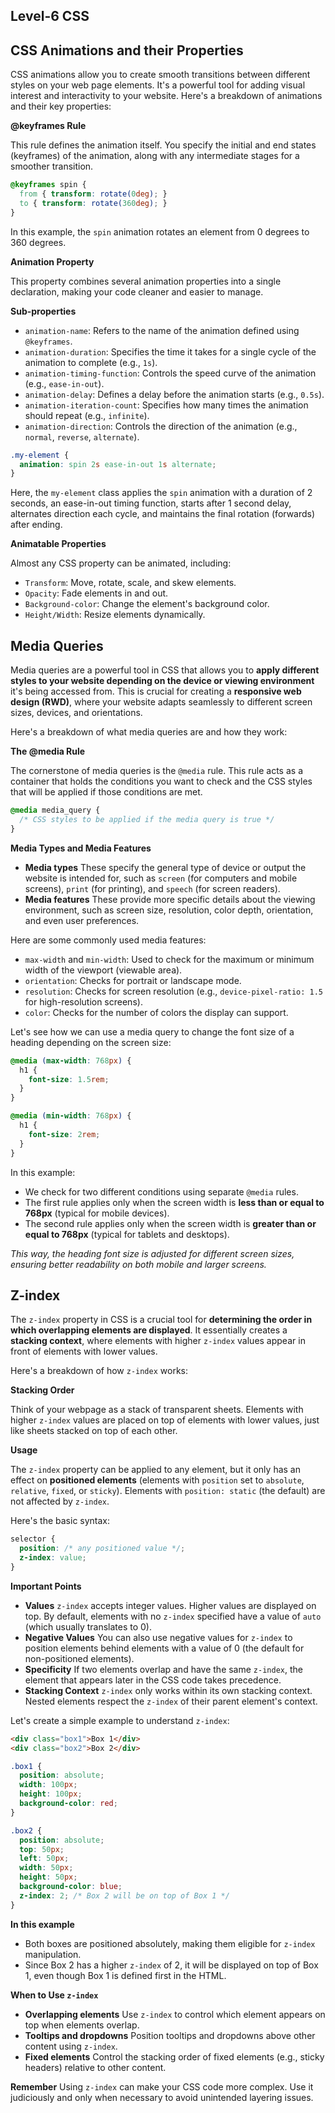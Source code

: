 ## Level-6 CSS
## CSS Animations and their Properties

CSS animations allow you to create smooth transitions between different styles on your web page elements. It's a powerful tool for adding visual interest and interactivity to your website. Here's a breakdown of animations and their key properties:

**@keyframes Rule**

This rule defines the animation itself. You specify the initial and end states (keyframes) of the animation, along with any intermediate stages for a smoother transition.


```css
@keyframes spin {
  from { transform: rotate(0deg); }
  to { transform: rotate(360deg); }
}
```

In this example, the `spin` animation rotates an element from 0 degrees to 360 degrees.

**Animation Property**

This property combines several animation properties into a single declaration, making your code cleaner and easier to manage.

**Sub-properties**

- `animation-name`: Refers to the name of the animation defined using `@keyframes`.
- `animation-duration`: Specifies the time it takes for a single cycle of the animation to complete (e.g., `1s`).
- `animation-timing-function`: Controls the speed curve of the animation (e.g., `ease-in-out`).
- `animation-delay`: Defines a delay before the animation starts (e.g., `0.5s`).
- `animation-iteration-count`: Specifies how many times the animation should repeat (e.g., `infinite`).
- `animation-direction`: Controls the direction of the animation (e.g., `normal`, `reverse`, `alternate`).


```css
.my-element {
  animation: spin 2s ease-in-out 1s alternate;
}
```

Here, the `my-element` class applies the `spin` animation with a duration of 2 seconds, an ease-in-out timing function, starts after 1 second delay, alternates direction each cycle, and maintains the final rotation (forwards) after ending.

**Animatable Properties**

Almost any CSS property can be animated, including:

- `Transform`: Move, rotate, scale, and skew elements.
- `Opacity`: Fade elements in and out.
- `Background-color`: Change the element's background color.
- `Height/Width`: Resize elements dynamically.

## Media Queries

Media queries are a powerful tool in CSS that allows you to **apply different styles to your website depending on the device or viewing environment** it's being accessed from. This is crucial for creating a **responsive web design (RWD)**, where your website adapts seamlessly to different screen sizes, devices, and orientations.

Here's a breakdown of what media queries are and how they work:

**The @media Rule**

The cornerstone of media queries is the `@media` rule. This rule acts as a container that holds the conditions you want to check and the CSS styles that will be applied if those conditions are met.


```css
@media media_query {
  /* CSS styles to be applied if the media query is true */
}
```

**Media Types and Media Features**

- **Media types** These specify the general type of device or output the website is intended for, such as `screen` (for computers and mobile screens), `print` (for printing), and `speech` (for screen readers).
- **Media features** These provide more specific details about the viewing environment, such as screen size, resolution, color depth, orientation, and even user preferences.

Here are some commonly used media features:

- `max-width` and `min-width`: Used to check for the maximum or minimum width of the viewport (viewable area).
- `orientation`: Checks for portrait or landscape mode.
- `resolution`: Checks for screen resolution (e.g., `device-pixel-ratio: 1.5` for high-resolution screens).
- `color`: Checks for the number of colors the display can support.


Let's see how we can use a media query to change the font size of a heading depending on the screen size:

```css
@media (max-width: 768px) {
  h1 {
    font-size: 1.5rem;
  }
}

@media (min-width: 768px) {
  h1 {
    font-size: 2rem;
  }
}
```

In this example:

- We check for two different conditions using separate `@media` rules.
- The first rule applies only when the screen width is **less than or equal to 768px** (typical for mobile devices).
- The second rule applies only when the screen width is **greater than or equal to 768px** (typical for tablets and desktops).

*This way, the heading font size is adjusted for different screen sizes, ensuring better readability on both mobile and larger screens.*


## Z-index

The `z-index` property in CSS is a crucial tool for **determining the order in which overlapping elements are displayed**. It essentially creates a **stacking context**, where elements with higher `z-index` values appear in front of elements with lower values.

Here's a breakdown of how `z-index` works:

**Stacking Order**

Think of your webpage as a stack of transparent sheets. Elements with higher `z-index` values are placed on top of elements with lower values, just like sheets stacked on top of each other.

**Usage**

The `z-index` property can be applied to any element, but it only has an effect on **positioned elements** (elements with `position` set to `absolute`, `relative`, `fixed`, or `sticky`). Elements with `position: static` (the default) are not affected by `z-index`.

Here's the basic syntax:

```css
selector {
  position: /* any positioned value */;
  z-index: value;
}
```

**Important Points**

- **Values** `z-index` accepts integer values. Higher values are displayed on top. By default, elements with no `z-index` specified have a value of `auto` (which usually translates to 0).
- **Negative Values** You can also use negative values for `z-index` to position elements behind elements with a value of 0 (the default for non-positioned elements).
- **Specificity** If two elements overlap and have the same `z-index`, the element that appears later in the CSS code takes precedence.
- **Stacking Context** `z-index` only works within its own stacking context. Nested elements respect the `z-index` of their parent element's context.


Let's create a simple example to understand `z-index`:

```html
<div class="box1">Box 1</div>
<div class="box2">Box 2</div>
```

```css
.box1 {
  position: absolute;
  width: 100px;
  height: 100px;
  background-color: red;
}

.box2 {
  position: absolute;
  top: 50px;
  left: 50px;
  width: 50px;
  height: 50px;
  background-color: blue;
  z-index: 2; /* Box 2 will be on top of Box 1 */
}
```

**In this example**

- Both boxes are positioned absolutely, making them eligible for `z-index` manipulation.
- Since Box 2 has a higher `z-index` of 2, it will be displayed on top of Box 1, even though Box 1 is defined first in the HTML.

**When to Use `z-index`**

- **Overlapping elements** Use `z-index` to control which element appears on top when elements overlap.
- **Tooltips and dropdowns** Position tooltips and dropdowns above other content using `z-index`.
- **Fixed elements** Control the stacking order of fixed elements (e.g., sticky headers) relative to other content.

**Remember** Using `z-index` can make your CSS code more complex. Use it judiciously and only when necessary to avoid unintended layering issues.
